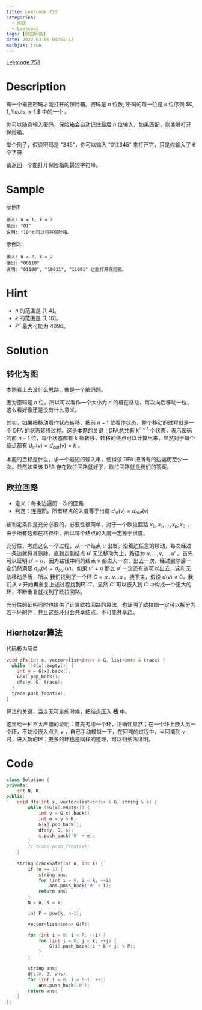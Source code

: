 ```yaml
---
title: Leetcode 753
categories:
  - 刷题
  - Leetcode
tags: [欧拉回路]
date: 2022-03-06 04:51:12
mathjax: true
---
```


[Leetcode 753](https://leetcode-cn.com/problems/cracking-the-safe/)

<!--more-->

# Description

有一个需要密码才能打开的保险箱。密码是 $n$ 位数, 密码的每一位是 $k$ 位序列 $0, 1, \ldots, k-1 $ 中的一个 。

你可以随意输入密码，保险箱会自动记住最后 $n$ 位输入，如果匹配，则能够打开保险箱。

举个例子，假设密码是 "345"，你可以输入 "012345" 来打开它，只是你输入了 6 个字符.

请返回一个能打开保险箱的最短字符串。

# Sample

示例1:

```
输入: n = 1, k = 2
输出: "01"
说明: "10"也可以打开保险箱。
```

示例2:

```
输入: n = 2, k = 2
输出: "00110"
说明: "01100", "10011", "11001" 也能打开保险箱。
```

# Hint

- $n$ 的范围是 $[1, 4]$。
- $k$ 的范围是 $[1, 10]$。
- $k^n$ 最大可能为 $4096$。


# Solution

## 转化为图

本题看上去没什么思路，像是一个编码题。

因为密码是 $n$ 位，所以可以看作一个大小为 $n$ 的框在移动，每次向后移动一位，这么看好像还是没有什么意义。

其实，如果把移动看作状态转移，把前 $n-1$ 位看作状态，整个移动的过程就是一个 DFA 的状态转移过程。这是本题的关键！DFA总共有 $k^{n-1}$ 个状态，表示密码的前 $n-1$ 位，每个状态都有 $k$ 条转移，转移的终点可以计算出来，显然对于每个结点都有 $d_{in}(v) = d_{out}(v) = k$ 。

本题的目标是什么，求一个最短的输入串，使得该 DFA 把所有的边遍历至少一次。显然如果该 DFA 存在欧拉回路就好了，欧拉回路就是我们的答案。

## 欧拉回路

- 定义：每条边遍历一次的回路
- 判定：连通图，所有结点的入度等于出度 $d_{in}(v) = d_{out}(v)$

该判定条件是充分必要的，必要性很简单，对于一个欧拉回路 $x_0, x_1,\ldots, x_n, x_0$ ，由于所有边都在路径中，所以每个结点的入度一定等于出度。

充分性，考虑这么一个过程，从一个结点 $u$ 出发，沿着边任意的移动，每次经过一条边就将其删除，直到走到结点 $u'$ 无法移动为止，路径为 $u, \ldots, v, \ldots, u'$ 。首先可以证明 $u'=u$，因为路径中间的结点 $v$ 都进入一次、出去一次，经过删除后一定仍然满足 $d_{in}(v) = d_{out}(v)$，如果 $u' \neq u$ 那么 $u'$ 一定还有边可以出去，这和无法移动矛盾，所以 我们找到了一个环 $C = u\ldots v\ldots u$ 。接下来，假设 $d(v) \neq 0$，我们从 $v$ 开始再重复上述过程找到环 $C'$，显然 $C'$ 可以嵌入到 $C$ 中构成一个更大的环，不断重复就找到了欧拉回路。

充分性的证明同时也提供了计算欧拉回路的算法，也证明了欧拉图一定可以拆分为若干环的并，并且这些环只会共享结点，不可能共享边。

## Hierholzer算法

代码极为简单

```cpp
void dfs(int x, vector<list<int>> & G, list<int> & trace) {
  while (!G[x].empty()) {
    int y = G[x].back();
    G[x].pop_back();
    dfs(y, G, trace);
  }
  trace.push_front(x);
}
```

算法的关键，当走无可走的时候，把结点压入 **栈** 中。

这里给一种不太严谨的证明：首先考虑一个环，正确性显然；在一个环上嵌入另一个环，不妨设嵌入点为 $v$ ，自己手动模拟一下，在回溯的过程中，当回溯到 $v$ 时，进入新的环；更多的环也是同样的道理，可以归纳法证明。

# Code

```cpp
class Solution {
private:
    int N, K;
public:
    void dfs(int x, vector<list<int>> & G, string & s) {
        while (!G[x].empty()) {
            int y = G[x].back();
            int e = y % K;
            G[x].pop_back();
            dfs(y, G, s);
            s.push_back('0' + e);
        }
        // trace.push_front(x);
    }
    
    string crackSafe(int n, int k) {
        if (n == 1) {
            string ans;
            for (int i = 0; i < k; ++i)
                ans.push_back('0' + i);
            return ans;
        }
        N = n, K = k;

        int P = pow(k, n-1);

        vector<list<int>> G(P);

        for (int i = 0; i < P; ++i) {
            for (int j = 0; j < k; ++j) {
                G[i].push_back((i * k + j) % P);
            }
        }

        string ans;
        dfs(0, G, ans);
        for (int i = 0; i < n-1; ++i)
            ans.push_back('0');
        return ans;
    }
};
```
